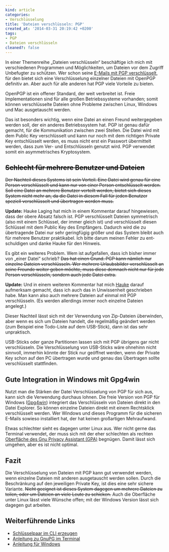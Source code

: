 ```yaml
---
kind: article
categories:
- Verschlüsselung
title: 'Dateien verschlüsseln: PGP'
created_at: '2014-03-31 20:19:42 +0200'
tags:
- PGP
- Dateien verschlüsseln
cleaned?: false
---
```


In einer Themenreihe „Dateien verschlüsseln“ beschäftige ich mich mit
verschiedenen Programmen und Möglichkeiten, um Dateien vor dem Zugriff
Unbefugter zu schützen. Wer schon seine [E-Mails mit PGP
verschlüsselt](http://www.email-nur-an-dich.de/ "Anleitungen und
Erklärungen zum Verschlüsseln von E-Mails mit PGP"), für den bietet
sich eine Verschlüsselung einzelner Dateien mit OpenPGP definitiv an.
Aber auch für alle anderen hat PGP viele Vorteile zu bieten.

OpenPGP ist ein offener Standard, der weit verbreitet ist. Freie
Implementationen sind für alle großen Betriebssysteme vor­handen; somit
können verschlüsselte Dateien ohne Probleme zwischen Linux, Windows und
Mac ausgetauscht werden.

Das ist besonders wichtig, wenn eine Datei an einen Freund
weitergegeben werden soll, der ein anderes Betriebssystem hat. PGP ist
genau dafür gemacht, für die Kommunikation zwischen zwei Stellen. Die
Datei wird mit dem Public Key verschlüsselt und kann nur noch mit dem
richtigen Private Key entschlüsselt werden, es muss nicht erst ein
Passwort übermittelt werden, dass zum Ver- und Entschlüsseln genutzt
wird. PGP verwendet somit ein asymmetrisches Kryptosystem.

<del cite="https://plasisent.org/0e4d0frw">Schlecht für mehrere Benutzer und Dateien</del>
---------------------------------------------

<del cite="https://plasisent.org/0e4d0frw">Der Nachteil dieses Systems
ist sein Vorteil. Eine Datei wird genau für eine Person verschlüsselt
und kann nur von einer Person entschlüsselt werden. Soll eine Datei an
mehrere Benutzer verteilt werden, bietet sich dieses System nicht mehr
an, da die Datei in diesem Fall für jeden Benutzer speziell
verschlüsselt und übertragen werden muss.</del>

**Update:** Hauke Laging hat mich in einem Kommentar darauf
hingewiesen, dass der obere Absatz falsch ist. PGP verschlüsselt
Dateien symmetrisch (also mit einem Schlüssel, der immer gleich ist)
und verschlüsselt diesen Schlüssel mit dem Public Key des Empfängers.
Dadurch wird die zu übertragende Datei nur sehr geringfügig größer und
das System bleibt auch für mehrere Benutzer praktikabel. Ich bitte
darum meinen Fehler zu ent­schul­digen und danke Hauke für den
Hinweis.

Es gibt ein weiteres Problem. Wem ist aufgefallen, dass ich bisher immer
von „einer Datei“ schrieb? <del cite="https://plasisent.org/0e4d0frw">Das
hat einen Grund. PGP kann nämlich nur einzelne Dateien verschlüsseln.
Wer mehrere Urlaubsbilder verschlüsselt an seine Freunde weiter geben
möchte, muss diese demnach nicht nur für jede Person verschlüsseln,
sondern auch jede Datei extra.</del>

**Update:** Und in einem weiteren Kommentar hat mich
[Hauke](http://www.openpgp-schulungen.de/ "Mehr über OpenPGP
Schulungen.") darauf aufmerksam gemacht, dass ich auch das in
Unwissenheit geschrieben habe. Man kann also auch mehrere Dateien auf
einmal mit PGP verschlüsseln. (Es werden allerdings immer noch
einzelne Dateien angelegt.)

Dieser Nachteil lässt sich mit der Verwendung von Zip-Dateien
überwinden, aber wenn es sich um Dateien handelt, die regelmäßig
geändert werden (zum Beispiel eine Todo-Liste auf dem USB-Stick), dann
ist das sehr unpraktisch.

USB-Sticks oder ganze Partitionen lassen sich mit PGP übrigens gar nicht
verschlüsseln. Die Verschlüsselung von USB-Sticks wäre ohnehinn nicht
sinnvoll, immerhin könnte der Stick nur geöffnet werden, wenn der
Private Key schon auf den PC übertragen wurde und genau das Übertragen
sollte verschlüsselt stattfinden.

Gute Integration in Windows mit Gpg4win
---------------------------------------

Nutzt man die Stärken der Datei Verschlüsselung von PGP für sich aus,
kann sich die Verwendung durchaus lohnen. Die freie Version von PGP für
Windows ([Gpg4win](http://gpg4win.org/ "GnuPG für Windows")) integriert
das Verschlüsseln von Dateien direkt in den Datei Explorer. So können
einzelne Dateien direkt mit einem Rechtsklick verschlüsselt werden. Wer
Windows und dieses Programm für die sicheren E-Mails sowieso installiert
hat, der hat keinen großartigen Mehraufwand.

Etwas schlechter sieht es dagegen unter Linux aus. Wer nicht gerne das
Terminal verwendet, der muss sich mit der eher schlechten als rechten
[Oberfläche des Gnu Privacy Assistant
(GPA)](http://www.gnupg.org/related_software/gpa/screenshots.html "Screenshots von GPA")
begnügen. Damit lässt sich umgehen, aber es ist nicht optimal.

Fazit
-----

Die Verschlüsselung von Dateien mit PGP kann gut verwendet werden, wenn
einzelne Dateien mit anderen ausgetauscht werden sollen. Durch die
Beschränkung auf den jeweiligen Private Key, ist dies eine sehr sichere
Variante. <del cite="https://plasisent.org/0e4d0frw">Nicht geeignet
ist dieses System dagegen um mehrere Dateien zu teilen, oder um
Dateien an viele Leute zu schicken.</del> Auch die Oberfläche unter
Linux lässt viele Wünsche offen; mit der Windows Version lässt sich
dagegen gut arbeiten.

Weiterführende Links
--------------------

-   [Schlüsselpaar im CLI
    erzeugen](http://www.email-nur-an-dich.de/anleitungen/gnupg/schluesselpaar-erzeugen)
-   [Anleitung zu GnuPG im
    Terminal](http://wiki.ubuntuusers.de/GnuPG#Dateioperationen)
-   [Anleitung für
    Windows](http://gpg4win.org/doc/de/gpg4win-compendium_24.html#id6)
